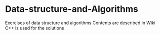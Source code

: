 # Data-structure-and-Algorithms
Exercises of data structure and algorithms
Contents are described in Wiki
C++ is used for the solutions
